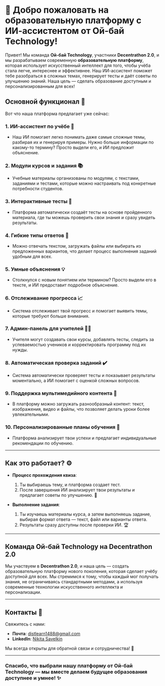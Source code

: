 # 👋 Добро пожаловать на образовательную платформу с ИИ-ассистентом от **Ой-бай Technology**!

Привет! Мы команда **Ой-бай Technology**, участники **Decentrathon 2.0**, и мы разрабатываем современную **образовательную платформу**, которая использует искусственный интеллект для того, чтобы учёба стала легче, интереснее и эффективнее. Наш ИИ-ассистент поможет тебе разобраться в сложных темах, генерирует тесты и даёт советы по улучшению знаний. Наша цель — сделать образование доступным и персонализированным для всех!

## Основной функционал 🎯

Вот что наша платформа предлагает уже сейчас:

### 1. **ИИ-ассистент по учёбе 🤖**
- Наш ИИ помогает легко понимать даже самые сложные темы, разбирая их и генерируя примеры. Нужно больше информации по какому-то термину? Просто выдели его, и ИИ предложит объяснение.

### 2. **Модули курсов и задания 📚**
- Учебные материалы организованы по модулям, с текстами, заданиями и тестами, которые можно настраивать под конкретные потребности студентов.

### 3. **Интерактивные тесты 📝**
- Платформа автоматически создаёт тесты на основе пройденного материала, где ты можешь проверить свои знания и сразу увидеть результаты.

### 4. **Гибкие типы ответов 🎨**
- Можно отвечать текстом, загружать файлы или выбирать из предложенных вариантов, что делает процесс выполнения заданий удобным для всех.

### 5. **Умные объяснения 💡**
- Столкнулся с новым понятием или термином? Просто выдели его в тексте, и ИИ предоставит подробное объяснение.

### 6. **Отслеживание прогресса 📈**
- Система отслеживает твой прогресс и помогает выявить темы, которые требуют больше внимания.

### 7. **Админ-панель для учителей 👩‍🏫**
- Учителя могут создавать свои курсы, добавлять тесты, следить за успеваемостью учеников и корректировать программу под их нужды.

### 8. **Автоматическая проверка заданий ✔️**
- Система автоматически проверяет тесты и показывает результаты моментально, а ИИ помогает с оценкой сложных вопросов.

### 9. **Поддержка мультимедийного контента 🎥**
- В платформу можно загружать разнообразный контент: текст, изображения, видео и файлы, что позволяет делать уроки более увлекательными.

### 10. **Персонализированные планы обучения 🎯**
- Платформа анализирует твои успехи и предлагает индивидуальные рекомендации по обучению.

---

## Как это работает? ⚙️

- **Процесс прохождения квиза**:
    1. Ты выбираешь тему, и платформа создает тест.
    2. После завершения ИИ анализирует твои результаты и предлагает советы по улучшению. 🎯

- **Выполнение задания**:
    1. Ты изучаешь материалы курса, а затем выполняешь задание, выбирая формат ответа — текст, файл или варианты ответа.
    2. Результаты сразу доступны после проверки ИИ. 🏆

---

## Команда **Ой-бай Technology** на **Decentrathon 2.0**

Мы участвуем в **Decentrathon 2.0**, и наша цель — создать образовательную платформу нового поколения, которая сделает учёбу доступной для всех. Мы стремимся к тому, чтобы каждый мог получать знания, не ограничиваясь стандартными методами, а используя современные технологии искусственного интеллекта и персонализации.

---

## Контакты 📧

Свяжитесь с нами:

- **Почта**: [distlearn1488@gmail.com](mailto:distlearn1488@gmail.com)
- **LinkedIn**: [Nikita Savelkin](https://www.linkedin.com/in/ruwbine/)

Мы всегда открыты для обратной связи и сотрудничества! 💬

---

### Спасибо, что выбрали нашу платформу от **Ой-бай Technology** — мы вместе делаем будущее образования доступнее и умнее! ✨
